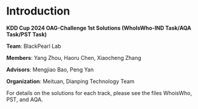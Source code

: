 
# Introduction

**KDD Cup 2024 OAG-Challenge 1st Solutions (WhoIsWho-IND Task/AQA Task/PST Task)**

**Team**: BlackPearl Lab

**Members**: Yang Zhou, Haoru Chen, Xiaocheng Zhang

**Advisors**: Mengjiao Bao, Peng Yan

**Organization**: Meituan, Dianping Technology Team

For details on the solutions for each track, please see the files WhoisWho, PST, and AQA.
